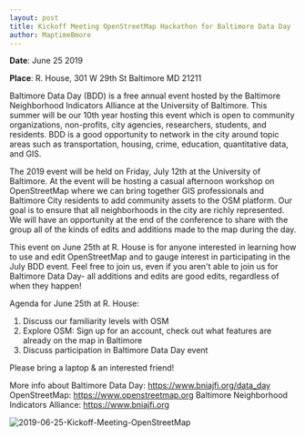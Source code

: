 ```yaml
---
layout: post
title: Kickoff Meeting OpenStreetMap Hackathon for Baltimore Data Day
author: MaptimeBmore
---
```

**Date**: June 25 2019

**Place**: R. House, 301 W 29th St Baltimore MD 21211

Baltimore Data Day (BDD) is a free annual event hosted by the Baltimore Neighborhood Indicators Alliance at the University of Baltimore. This summer will be our 10th year hosting this event which is open to community organizations, non-profits, city agencies, researchers, students, and residents. BDD is a good opportunity to network in the city around topic areas such as transportation, housing, crime, education, quantitative data, and GIS.

The 2019 event will be held on Friday, July 12th at the University of Baltimore. At the event will be hosting a casual afternoon workshop on OpenStreetMap where we can bring together GIS professionals and Baltimore City residents to add community assets to the OSM platform. Our goal is to ensure that all neighborhoods in the city are richly represented. We will have an opportunity at the end of the conference to share with the group all of the kinds of edits and additions made to the map during the day.

This event on June 25th at R. House is for anyone interested in learning how to use and edit OpenStreetMap and to gauge interest in participating in the July BDD event. Feel free to join us, even if you aren't able to join us for Baltimore Data Day- all additions and edits are good edits, regardless of when they happen!

Agenda for June 25th at R. House:
1. Discuss our familiarity levels with OSM
2. Explore OSM: Sign up for an account, check out what features are already on the map in Baltimore
3. Discuss participation in Baltimore Data Day event

Please bring a laptop & an interested friend!

More info about Baltimore Data Day: https://www.bniajfi.org/data_day
OpenStreetMap: https://www.openstreetmap.org
Baltimore Neighborhood Indicators Alliance: https://www.bniajfi.org


![2019-06-25-Kickoff-Meeting-OpenStreetMap]({{site.baseurl}}\img\2019-06-25-Kickoff-Meeting-OpenStreetMap.jpg)

